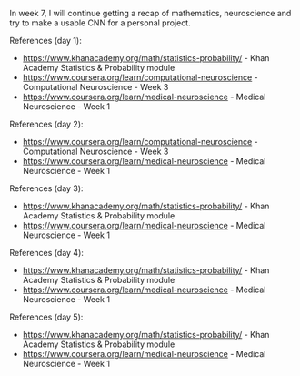 In week 7, I will continue getting a recap of mathematics, neuroscience and try to make a usable CNN for a personal project.

References (day 1):

- https://www.khanacademy.org/math/statistics-probability/ - Khan Academy Statistics & Probability module
- https://www.coursera.org/learn/computational-neuroscience - Computational Neuroscience - Week 3
- https://www.coursera.org/learn/medical-neuroscience - Medical Neuroscience - Week 1

References (day 2):

- https://www.coursera.org/learn/computational-neuroscience - Computational Neuroscience - Week 3
- https://www.coursera.org/learn/medical-neuroscience - Medical Neuroscience - Week 1

References (day 3):

- https://www.khanacademy.org/math/statistics-probability/ - Khan Academy Statistics & Probability module
- https://www.coursera.org/learn/medical-neuroscience - Medical Neuroscience - Week 1

References (day 4):

- https://www.khanacademy.org/math/statistics-probability/ - Khan Academy Statistics & Probability module
- https://www.coursera.org/learn/medical-neuroscience - Medical Neuroscience - Week 1

References (day 5):

- https://www.khanacademy.org/math/statistics-probability/ - Khan Academy Statistics & Probability module
- https://www.coursera.org/learn/medical-neuroscience - Medical Neuroscience - Week 1
